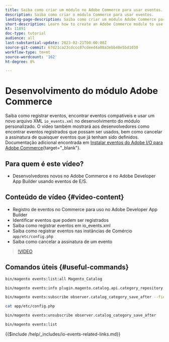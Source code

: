 ```yaml
---
title: Saiba como criar um módulo no Adobe Commerce para usar eventos.
description: Saiba como criar o módulo Commerce para usar eventos.
landing-page-description: Saiba como criar um módulo Adobe Commerce para usar eventos.
short-description: Learn how to create an Adobe Commerce module to use events.
kt: 11891
doc-type: tutorial
audience: all
last-substantial-update: 2023-02-21T00:00:00Z
source-git-commit: 67d21ca23cdccc87cdeed4a08a3ebb48e5bd1030
workflow-type: tm+mt
source-wordcount: '162'
ht-degree: 0%

---
```



# Desenvolvimento do módulo Adobe Commerce

Saiba como registrar eventos, encontrar eventos compatíveis e usar um novo arquivo XML `io_events.xml` no desenvolvimento do módulo personalizado. O vídeo também mostrará aos desenvolvedores como encontrar eventos registrados que possam ser usados, bem como cancelar a assinatura de quaisquer eventos que já tenham sido definidos. Documentação adicional encontrada em [Instalar eventos do Adobe I/O para Adobe Commerce](https://developer.adobe.com/commerce/events/get-started/installation/){target="_blank"}.

## Para quem é este vídeo?

* Desenvolvedores novos no Adobe Commerce e no Adobe Developer App Builder usando eventos de E/S.

## Conteúdo de vídeo {#video-content}

* Registro de eventos no Commerce para uso no Adobe Developer App Builder
* Identificar eventos que podem ser registrados
* Saiba como registrar eventos em io_events.xml
* Saiba como registrar eventos nas instâncias de Comércio `app/etc/config.php`
* Saiba como cancelar a assinatura de um evento

>[!VIDEO](https://video.tv.adobe.com/v/3415802)

## Comandos úteis {#useful-commands}

```bash
bin/magento events:list:all Magento_Catalog

bin/magento events:info plugin.magento.catalog.api.category_repository.save

bin/magento events:subscribe observer.catalog_category_save_after --fields=entity_id --fields=parent_id

cat app/etc/config.php

bin/magento events:unsubscribe observer.catalog_category_save_after

bin/magento events:list
```

{{$include /help/_includes/io-events-related-links.md}}
